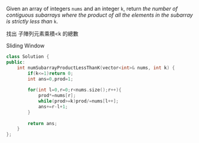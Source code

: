 Given an array of integers `nums` and an integer `k`, return _the number of contiguous subarrays where the product of all the elements in the subarray is strictly less than_ `k`.

找出 子陣列元素乘積<k 的總數

Sliding Window

```cpp
class Solution {
public:
    int numSubarrayProductLessThanK(vector<int>& nums, int k) {
        if(k<=1)return 0;  
        int ans=0,prod=1;
        
        for(int l=0,r=0;r<nums.size();r++){
            prod*=nums[r];
            while(prod>=k)prod/=nums[l++];
            ans+=r-l+1;
        }
        
        return ans;
    }
};
```